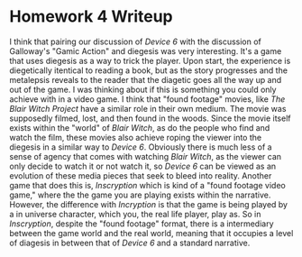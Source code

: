# Homework 4 Writeup

  I think that pairing our discussion of *Device 6* with the discussion of Galloway's "Gamic Action" and diegesis was very interesting. It's a game that uses diegesis as a way to trick the player. Upon start, the experience is diegetically itentical to reading a book, but as the story progresses and the metalepsis reveals to the reader that the diagetic goes all the way up and out of the game. I was thinking about if this is something you could only achieve with in a video game. I think that "found footage" movies, like *The Blair Witch Project* have a similar role in their own medium. 
  The movie was supposedly filmed, lost, and then found in the woods. Since the movie itself exists within the "world" of *Blair Witch*, as do the people who find and watch the film, these movies also achieve roping the viewer into the diegesis in a similar way to *Device 6*. Obviously there is much less of a sense of agency that comes with watching *Blair Witch*, as the viewer can only decide to watch it or not watch it, so *Device 6* can be viewed as an evolution of these media pieces that seek to bleed into reality. 
  Another game that does this is, *Inscryption* which is kind of a "found footage video game," where the the game you are playing exists within the narrative. However, the difference with *Incryption* is that the game is being played by a in universe character, which you, the real life player, play as. So in *Inscryption*, despite the "found footage" format, there is a intermediary between the game world and the real world, meaning that it occupies a level of diagesis in between that of *Device 6* and a standard narrative.
